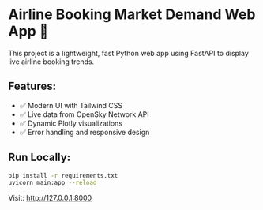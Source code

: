 # Airline Booking Market Demand Web App 🚀

This project is a lightweight, fast Python web app using FastAPI to display live airline booking trends.

## Features:
- ✅ Modern UI with Tailwind CSS
- ✅ Live data from OpenSky Network API
- ✅ Dynamic Plotly visualizations
- ✅ Error handling and responsive design

## Run Locally:
```bash
pip install -r requirements.txt
uvicorn main:app --reload
```

Visit: http://127.0.0.1:8000